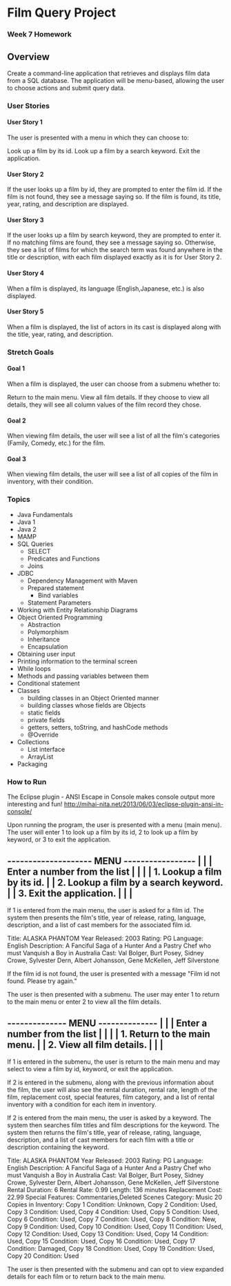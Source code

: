 # Film Query Project
### Week 7 Homework

## Overview
Create a command-line application that retrieves and displays film data from a SQL database. The application will be menu-based, allowing the user to choose actions and submit query data.

### User Stories
#### User Story 1
The user is presented with a menu in which they can choose to:

Look up a film by its id.
Look up a film by a search keyword.
Exit the application.

#### User Story 2
If the user looks up a film by id, they are prompted to enter the film id. If the film is not found, they see a message saying so. If the film is found, its title, year, rating, and description are displayed.

#### User Story 3
If the user looks up a film by search keyword, they are prompted to enter it. If no matching films are found, they see a message saying so. Otherwise, they see a list of films for which the search term was found anywhere in the title or description, with each film displayed exactly as it is for User Story 2.

#### User Story 4
When a film is displayed, its language (English,Japanese, etc.) is also displayed.

#### User Story 5
When a film is displayed, the list of actors in its cast is displayed along with the title, year, rating, and description.

### Stretch Goals
#### Goal 1
When a film is displayed, the user can choose from a submenu whether to:

Return to the main menu.
View all film details.
If they choose to view all details, they will see all column values of the film record they chose.

#### Goal 2
When viewing film details, the user will see a list of all the film's categories (Family, Comedy, etc.) for the film.

#### Goal 3
When viewing film details, the user will see a list of all copies of the film in inventory, with their condition.

### Topics
* Java Fundamentals
* Java 1
* Java 2
* MAMP
* SQL Queries
  - SELECT
  - Predicates and Functions
  - Joins
* JDBC
  - Dependency Management with Maven
  - Prepared statement
    - Bind variables
  - Statement Parameters
* Working with Entity Relationship Diagrams
* Object Oriented Programming
  - Abstraction
  - Polymorphism
  - Inheritance
  - Encapsulation
* Obtaining user input
* Printing information to the terminal screen
* While loops
* Methods and passing variables between them
* Conditional statement
* Classes
  - building classes in an Object Oriented manner
  - building classes whose fields are Objects
  - static fields
  - private fields
  - getters, setters, toString, and hashCode methods
  - @Override
* Collections
  - List interface
  - ArrayList
* Packaging

### How to Run
The Eclipse plugin - ANSI Escape in Console makes console output more interesting and fun!  http://mihai-nita.net/2013/06/03/eclipse-plugin-ansi-in-console/

Upon running the program, the user is presented with a menu (main menu). The user will enter 1 to look up a film by its id, 2 to look up a film by keyword, or 3 to exit the application.

-------------------- MENU -----------------
|                                         |
|      Enter a number from the list       |
|                                         |
|  1. Lookup a film by its id.            |
|  2. Lookup a film by a search keyword.  |
|  3. Exit the application.               |
|                                         |
-------------------------------------------

If 1 is entered from the main menu, the user is asked for a film id. The system then presents the film's title, year of release, rating, language, description, and a list of cast members for the associated film id.

Title: ALASKA PHANTOM
Year Released: 2003
Rating: PG
Language: English
Description: A Fanciful Saga of a Hunter And a Pastry Chef who must Vanquish a Boy in Australia
Cast: Val Bolger, Burt Posey, Sidney Crowe, Sylvester Dern, Albert Johansson, Gene McKellen, Jeff Silverstone

If the film id is not found, the user is presented with a message "Film id not found. Please try again."

The user is then presented with a submenu. The user may enter 1 to return to the main menu or enter 2 to view all the film details.

-------------- MENU --------------
|                                |
|  Enter a number from the list  |
|                                |
|  1. Return to the main menu.   |
|  2. View all film details.     |
|                                |
----------------------------------

If 1 is entered in the submenu, the user is return to the main menu and may select to view a film by id, keyword, or exit the application.

If 2 is entered in the submenu, along with the previous information about the film, the user will also see the rental duration, rental rate, length of the film, replacement cost, special features, film category, and a list of rental inventory with a condition for each item in inventory.

If 2 is entered from the main menu, the user is asked by a keyword. The system then searches film titles and film descriptions for the keyword. The system then returns the film's title, year of release, rating, language, description, and a list of cast members for each film with a title or description containing the keyword.

Title: ALASKA PHANTOM
Year Released: 2003
Rating: PG
Language: English
Description: A Fanciful Saga of a Hunter And a Pastry Chef who must Vanquish a Boy in Australia
Cast: Val Bolger, Burt Posey, Sidney Crowe, Sylvester Dern, Albert Johansson, Gene McKellen, Jeff Silverstone
Rental Duration: 6
Rental Rate: 0.99
Length: 136 minutes
Replacement Cost: 22.99
Special Features: Commentaries,Deleted Scenes
Category: Music
20 Copies in Inventory: Copy 1 Condition: Unknown, Copy 2 Condition: Used, Copy 3 Condition: Used, Copy 4 Condition: Used, Copy 5 Condition: Used, Copy 6 Condition: Used, Copy 7 Condition: Used, Copy 8 Condition: New, Copy 9 Condition: Used, Copy 10 Condition: Used, Copy 11 Condition: Used, Copy 12 Condition: Used, Copy 13 Condition: Used, Copy 14 Condition: Used, Copy 15 Condition: Used, Copy 16 Condition: Used, Copy 17 Condition: Damaged, Copy 18 Condition: Used, Copy 19 Condition: Used, Copy 20 Condition: Used

The user is then presented with the submenu and can opt to view expanded details for each film or to return back to the main menu.
